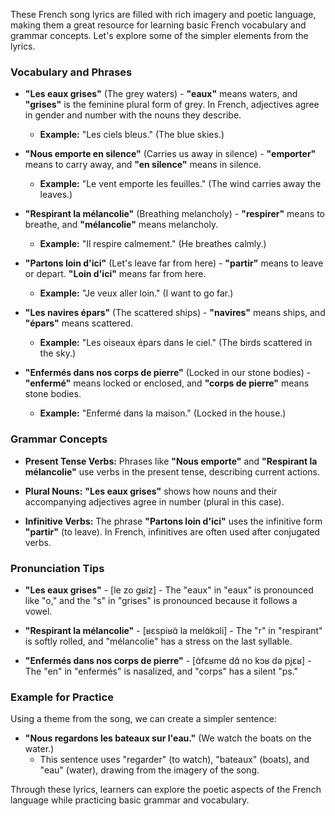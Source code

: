 These French song lyrics are filled with rich imagery and poetic language, making them a great resource for learning basic French vocabulary and grammar concepts. Let's explore some of the simpler elements from the lyrics.

### Vocabulary and Phrases

- **"Les eaux grises"** (The grey waters) - **"eaux"** means waters, and **"grises"** is the feminine plural form of grey. In French, adjectives agree in gender and number with the nouns they describe.
  - **Example:** "Les ciels bleus." (The blue skies.)

- **"Nous emporte en silence"** (Carries us away in silence) - **"emporter"** means to carry away, and **"en silence"** means in silence.
  - **Example:** "Le vent emporte les feuilles." (The wind carries away the leaves.)

- **"Respirant la mélancolie"** (Breathing melancholy) - **"respirer"** means to breathe, and **"mélancolie"** means melancholy.
  - **Example:** "Il respire calmement." (He breathes calmly.)

- **"Partons loin d'ici"** (Let's leave far from here) - **"partir"** means to leave or depart. **"Loin d'ici"** means far from here.
  - **Example:** "Je veux aller loin." (I want to go far.)

- **"Les navires épars"** (The scattered ships) - **"navires"** means ships, and **"épars"** means scattered.
  - **Example:** "Les oiseaux épars dans le ciel." (The birds scattered in the sky.)

- **"Enfermés dans nos corps de pierre"** (Locked in our stone bodies) - **"enfermé"** means locked or enclosed, and **"corps de pierre"** means stone bodies.
  - **Example:** "Enfermé dans la maison." (Locked in the house.)

### Grammar Concepts

- **Present Tense Verbs:** Phrases like **"Nous emporte"** and **"Respirant la mélancolie"** use verbs in the present tense, describing current actions.

- **Plural Nouns:** **"Les eaux grises"** shows how nouns and their accompanying adjectives agree in number (plural in this case).

- **Infinitive Verbs:** The phrase **"Partons loin d'ici"** uses the infinitive form **"partir"** (to leave). In French, infinitives are often used after conjugated verbs.

### Pronunciation Tips

- **"Les eaux grises"** - [le zo ɡʁiz] - The "eaux" in "eaux" is pronounced like "o," and the "s" in "grises" is pronounced because it follows a vowel.

- **"Respirant la mélancolie"** - [ʁɛspiʁɑ̃ la melɑ̃kɔli] - The "r" in "respirant" is softly rolled, and "mélancolie" has a stress on the last syllable.

- **"Enfermés dans nos corps de pierre"** - [ɑ̃fɛʁme dɑ̃ no kɔʁ də pjɛʁ] - The "en" in "enfermés" is nasalized, and "corps" has a silent "ps."

### Example for Practice

Using a theme from the song, we can create a simpler sentence:

- **"Nous regardons les bateaux sur l'eau."** (We watch the boats on the water.)
  - This sentence uses "regarder" (to watch), "bateaux" (boats), and "eau" (water), drawing from the imagery of the song.

Through these lyrics, learners can explore the poetic aspects of the French language while practicing basic grammar and vocabulary.
